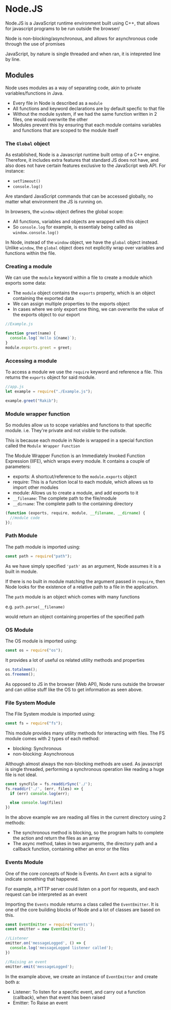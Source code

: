 # Node.JS

Node.JS is a JavaScript runtime environment built using C++, that allows for javascript programs to be run outside the browser/

Node is non-blocking/asynchronous, and allows for asynchronous code through the use of promises

JavaScript, by nature is single threaded and when ran, it is intepreted line by line.

## Modules

Node uses modules as a way of separating code, akin to private variables/functions in Java.

- Every file in Node is described as a `module`
- All functions and keyword declarations are by default specfic to that file
- Without the module system, if we had the same function written in 2 files, one would overwrite the other
- Modules prevent this by ensuring that each module contains variables and functions that are scoped to the module itself

### The `Global` object

As established, Node is a Javascript runtime built ontop of a C++ engine. Therefore, it includes extra features that standard JS does not have, and also does not have certain features exclusive to the JavaScript web API. For instance:

- `setTimeout()`
- `console.log()`

Are standard JavaScript commands that can be accessed globally, no matter what environment the JS is running on.

In browsers, the `window` object defines the global scope:

- All functions, variables and objects are wrapped with this object
- So `console.log` for example, is essentialy being called as `window.console.log()`

In Node, instead of the `window` object, we have the `global` object instead. Unlike `window`, the `global` object does not explicitly wrap over variables and functions within the file.

### Creating a module

We can use the `module` keyword within a file to create a module which exports some data:

- The `module` object contains the `exports` property, which is an object containing the exported data
- We can assign multiple properties to the exports object
- In cases where we only export one thing, we can overwrite the value of the exports object to our export

```js
//Example.js

function greet(name) {
  console.log(`Hello ${name}`);
}
module.exports.greet = greet;
```

### Accessing a module

To access a module we use the `require` keyword and reference a file. This returns the `exports` object for said module.

```js
//app.js
let example = require("./Example.js");

example.greet("Rakib");
```

### Module wrapper function

So modules allow us to scope variables and functions to that specific module. i.e. They're private and not visible to the outisde.

This is because each module in Node is wrapped in a special function called the `Module Wrapper Function`

The Module Wrapper Function is an Immediately Invoked Function Expression (IIFE), which wraps every module. It contains a couple of parameters:

- exports: A shortcut/reference to the `module.exports` object
- require: This is a function local to each module, which allows us to import other modules
- module: Allows us to create a module, and add exports to it
- `__filename`: The complete path to the file/module
- `__dirname`: The complete path to the containing directory

```js
(function (exports, require, module, __filename, __dirname) {
  //module code
});
```

### Path Module

The path module is imported using:

```js
const path = require("path");
```

As we have simply specified `'path'` as an argument, Node assumes it is a built in module.

If there is no built in module matching the argument passed in `require`, then Node looks for the existence of a relative path to a file in the application.

The `path` module is an object which comes with many functions

e.g. `path.parse(__filename)`

would return an object containing properties of the specified path

### OS Module

The OS module is imported using:

```js
const os = require("os");
```

It provides a lot of useful os related utility methods and properties

```js
os.totalmem();
os.freemem();
```
As opposed to JS in the browser (Web API), Node runs outside the browser and can utilise stuff like the OS to get information as seen above.

### File System Module

The File System module is imported using:

```js
const fs = require("fs");
```

This module provides many utility methods for interacting with files.
The FS module comes with 2 types of each method:
- blocking: Synchronous 
- non-blocking: Asynchronous

Although almost always the non-blocking methods are used. As javascript is single threaded, performing a synchronous operation like reading a huge file is not ideal.

```js
const syncFile = fs.readdirSync('./');
fs.readdir('./', (err, files) => {
  if (err) console.log(err);

  else console.log(files)
})
```

In the above example we are reading all files in the current directory using 2 methods:

- The synchronous method is blocking, so the program halts to complete the action and return the files as an array
- The async method, takes in two arguments, the directory path and a callback function, containing either an error or the files

### Events Module

One of the core concepts of Node is Events. An `Event` acts a signal to indicate something that happened.

For example, a HTTP server could listen on a port for requests, and each request can be interpreted as an event

Importing the `Events` module returns a class called the `EventEmitter`. It is one of the core building blocks of Node and a lot of classes are based on this.

```js
const EventEmitter = require('events'); 
const emitter = new EventEmitter();

//Listener
emitter.on('messageLogged', () => {
  console.log('messageLogged listener called');
})

//Raising an event
emitter.emit('messageLogged');

```

In the example above, we create an instance of `EventEmitter` and create both a:

- Listener: To listen for a specific event, and carry out a function (callback), when that event has been raised
- Emitter: To Raise an event